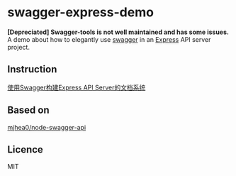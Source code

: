 # swagger-express-demo
**[Depreciated] Swagger-tools is not well maintained and has some issues.**     
A demo about how to elegantly use [swagger](http://swagger.io/) in an [Express](http://expressjs.com/) API server project.

## Instruction
[使用Swagger构建Express API Server的文档系统](http://maples7.com/2016/09/06/build-doc-system-of-express-api-server-with-swagger/)

## Based on 
[mjhea0/node-swagger-api](https://github.com/mjhea0/node-swagger-api)

## Licence
MIT
